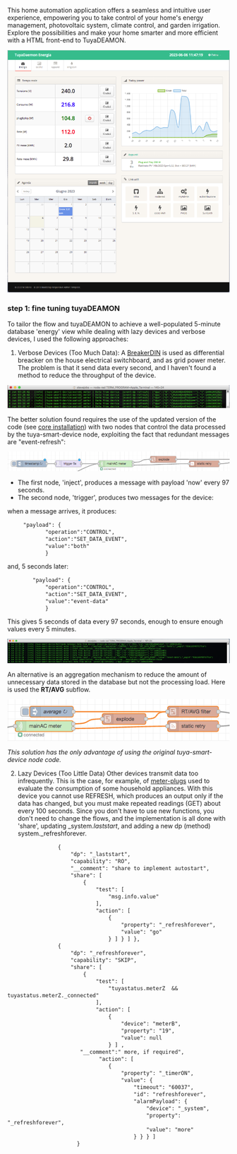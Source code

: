 This home automation application offers a seamless and intuitive user experience, empowering you to take control of your home's energy management, photovoltaic system, climate control, and garden irrigation. Explore the possibilities and make your home smarter and more efficient with a HTML front-end to TuyaDEAMON.

![](https://github.com/msillano/tuyaDEAMON-applications/blob/main/pics/app003.png?raw=true)

### step 1: fine tuning tuyaDEAMON

To tailor the flow and tuyaDEAMON to achieve a well-populated 5-minute database 'energy' view while dealing with lazy devices and verbose devices, I used the following approaches:

1. Verbose Devices (Too Much Data):
 A [BreakerDIN](https://github.com/msillano/tuyaDAEMON/blob/main/devices/BreakerDIN/device_BreakerDIN.pdf) is used as differential breacker on the house electrical switchboard, and as grid power meter. The problem is that it send data every second, and I haven't found a method to reduce the throughput of the device. 

![](https://github.com/msillano/tuyaDEAMON-applications/blob/main/pics/mainAC003.png?raw=true)

The better solution found requires the use of the updated version of the code (see [core installation](https://github.com/msillano/tuyaDAEMON/tree/main/tuyaDAEMON#first-time-installation-core)) with two nodes that control the data processed by the tuya-smart-device node, exploiting the fact that redundant messages are "event-refresh":

![](https://github.com/msillano/tuyaDEAMON-applications/blob/main/pics/mainAC002.png?raw=true)

- The first node, 'inject', produces a message with payload 'now' every 97 seconds.
- The second node, 'trigger', produces two messages for the device:
      
when a message arrives, it produces:
````       
     "payload": {
            "operation":"CONTROL",
            "action":"SET_DATA_EVENT",
            "value":"both"
            }
````            
and, 5 seconds later:
````            
        "payload": {
            "operation":"CONTROL",
            "action":"SET_DATA_EVENT",
            "value":"event-data"
            }   
````            
            
This gives 5 seconds of data every 97 seconds, enough to ensure enough values every 5 minutes.

![](https://github.com/msillano/tuyaDEAMON-applications/blob/main/pics/mainAC004.png?raw=true)

An alternative is an aggregation mechanism to reduce the amount of unnecessary data stored in the database but not the processing load. Here is used the **RT/AVG** subflow.

![](https://github.com/msillano/tuyaDEAMON-applications/blob/main/pics/mainAC001.png?raw=true)

_This solution has the only advantage of using the original tuya-smart-device node code._




2. Lazy Devices (Too Little Data)
 Other devices transmit data too infrequently. This is the case, for example, of [meter-plugs](https://github.com/msillano/tuyaDAEMON/blob/main/devices/Smart_socket/device_Smart_socket.pdf) used to evaluate the consumption of some household appliances.
With this device you cannot use REFRESH, which produces an output only if the data has changed, but you must make repeated readings (GET) about every 100 seconds. Since you don't have to use new functions, you don't need to change the flows, and the implementation is all done with 'share', updating _system._laststart_, and adding a new dp (method) system._refreshforever. 

````
                {
                    "dp": "_laststart",
                    "capability": "RO",
                    "__comment": "share to implement autostart",
                    "share": [
                        {
                            "test": [
                                "msg.info.value"
                            ],
                            "action": [
                                {
                                    "property": "_refreshforever",
                                    "value": "go"
                                } ] } ] },
                {
                    "dp": "_refreshforever",
                    "capability": "SKIP",
                    "share": [
                        {
                            "test": [
                                "tuyastatus.meterZ  && tuyastatus.meterZ._connected"
                            ],
                            "action": [
                                {
                                    "device": "meterB",
                                    "property": "19",
                                    "value": null
                                } ] ,
                       "__comment":" more, if required",           
                             "action": [
                                {
                                    "property": "_timerON",
                                    "value": {
                                        "timeout": "60037",
                                        "id": "refreshforever",
                                        "alarmPayload": {
                                            "device": "_system",
                                            "property": "_refreshforever",
                                            "value": "more"
                                        } } } ]
                      }
     
````

 
